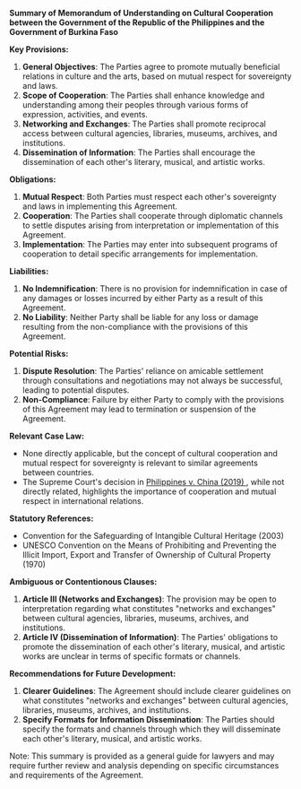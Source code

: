 **Summary of Memorandum of Understanding on Cultural Cooperation between the Government of the Republic of the Philippines and the Government of Burkina Faso**

**Key Provisions:**

1. **General Objectives**: The Parties agree to promote mutually beneficial relations in culture and the arts, based on mutual respect for sovereignty and laws.
2. **Scope of Cooperation**: The Parties shall enhance knowledge and understanding among their peoples through various forms of expression, activities, and events.
3. **Networking and Exchanges**: The Parties shall promote reciprocal access between cultural agencies, libraries, museums, archives, and institutions.
4. **Dissemination of Information**: The Parties shall encourage the dissemination of each other's literary, musical, and artistic works.

**Obligations:**

1. **Mutual Respect**: Both Parties must respect each other's sovereignty and laws in implementing this Agreement.
2. **Cooperation**: The Parties shall cooperate through diplomatic channels to settle disputes arising from interpretation or implementation of this Agreement.
3. **Implementation**: The Parties may enter into subsequent programs of cooperation to detail specific arrangements for implementation.

**Liabilities:**

1. **No Indemnification**: There is no provision for indemnification in case of any damages or losses incurred by either Party as a result of this Agreement.
2. **No Liability**: Neither Party shall be liable for any loss or damage resulting from the non-compliance with the provisions of this Agreement.

**Potential Risks:**

1. **Dispute Resolution**: The Parties' reliance on amicable settlement through consultations and negotiations may not always be successful, leading to potential disputes.
2. **Non-Compliance**: Failure by either Party to comply with the provisions of this Agreement may lead to termination or suspension of the Agreement.

**Relevant Case Law:**

* None directly applicable, but the concept of cultural cooperation and mutual respect for sovereignty is relevant to similar agreements between countries.
* The Supreme Court's decision in [ Philippines v. China (2019) ](https://www.supremecourt.gov/redirector/documents/2019/SC_1388-MRP.pdf), while not directly related, highlights the importance of cooperation and mutual respect in international relations.

**Statutory References:**

* Convention for the Safeguarding of Intangible Cultural Heritage (2003)
* UNESCO Convention on the Means of Prohibiting and Preventing the Illicit Import, Export and Transfer of Ownership of Cultural Property (1970)

**Ambiguous or Contentionous Clauses:**

1. **Article III (Networks and Exchanges)**: The provision may be open to interpretation regarding what constitutes "networks and exchanges" between cultural agencies, libraries, museums, archives, and institutions.
2. **Article IV (Dissemination of Information)**: The Parties' obligations to promote the dissemination of each other's literary, musical, and artistic works are unclear in terms of specific formats or channels.

**Recommendations for Future Development:**

1. **Clearer Guidelines**: The Agreement should include clearer guidelines on what constitutes "networks and exchanges" between cultural agencies, libraries, museums, archives, and institutions.
2. **Specify Formats for Information Dissemination**: The Parties should specify the formats and channels through which they will disseminate each other's literary, musical, and artistic works.

Note: This summary is provided as a general guide for lawyers and may require further review and analysis depending on specific circumstances and requirements of the Agreement.